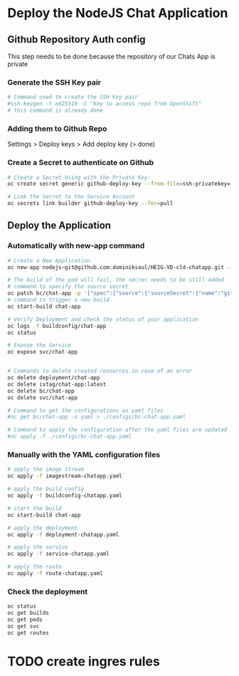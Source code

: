 # Deploy the NodeJS Chat Application

## Github Repository Auth config

This step needs to be done because the repository of our Chats App is private

### Generate the SSH Key pair

```bash
# Command used to create the SSH Key pair
#ssh-keygen -t ed25519 -C "Key to access repo from OpenShift"
# this command is already done
```

### Adding them to Github Repo

Settings > Deploy keys > Add deploy key
(> done)

### Create a Secret to authenticate on Github

```bash
# Create a Secret Using with the Private Key:
oc create secret generic github-deploy-key --from-file=ssh-privatekey=./keys/githubDeploy --type=kubernetes.io/ssh-auth

# Link the Secret to the Service Account
oc secrets link builder github-deploy-key --for=pull
```

## Deploy the Application

### Automatically with new-app command

```bash
# Create a New Application
oc new-app nodejs~git@github.com:dominiksaul/HEIG-VD-cld-chatapp.git --name=chat-app

# The build of the pod will fail, the secret needs to be still added
# command to specify the source secret
oc patch bc/chat-app -p '{"spec":{"source":{"sourceSecret":{"name":"github-deploy-key"}}}}'
# command to trigger a new build
oc start-build chat-app

# Verify Deployment and check the status of your application
oc logs -f buildconfig/chat-app
oc status

# Expose the Service
oc expose svc/chat-app


# Commands to delete created resources in case of an error
oc delete deployment/chat-app
oc delete istag/chat-app:latest
oc delete bc/chat-app
oc delete svc/chat-app

# Command to get the configurations as yaml files
#oc get bc/chat-app -o yaml > ./configs/bc-chat-app.yaml

# Command to apply the configuration after the yaml files are updated
#oc apply -f ./configs/bc-chat-app.yaml
```

### Manually with the YAML configuration files

```bash
# apply the image stream
oc apply -f imagestream-chatapp.yaml

# apply the build config
oc apply -f buildconfig-chatapp.yaml

# start the build
oc start-build chat-app

# apply the deployment
oc apply -f deployment-chatapp.yaml

# apply the service
oc apply -f service-chatapp.yaml

# apply the route
oc apply -f route-chatapp.yaml
```

### Check the deployment

```bash
oc status
oc get builds
oc get pods
oc get svc
oc get routes
```


# TODO create ingres rules